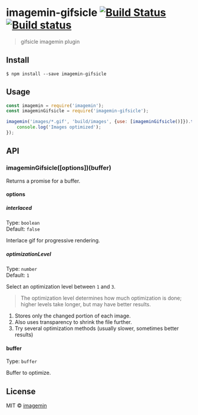 # imagemin-gifsicle [![Build Status](http://img.shields.io/travis/imagemin/imagemin-gifsicle.svg?style=flat)](https://travis-ci.org/imagemin/imagemin-gifsicle) [![Build status](https://ci.appveyor.com/api/projects/status/51vfu1ntxwx7t949?svg=true)](https://ci.appveyor.com/project/ShinnosukeWatanabe/imagemin-gifsicle)

> gifsicle imagemin plugin


## Install

```
$ npm install --save imagemin-gifsicle
```


## Usage

```js
const imagemin = require('imagemin');
const imageminGifsicle = require('imagemin-gifsicle');

imagemin('images/*.gif', 'build/images', {use: [imageminGifsicle()]}).then(() => {
	console.log('Images optimized');
});
```


## API

### imageminGifsicle([options])(buffer)

Returns a promise for a buffer.

#### options

##### interlaced

Type: `boolean`<br>
Default: `false`

Interlace gif for progressive rendering.

##### optimizationLevel

Type: `number`<br>
Default: `1`

Select an optimization level between `1` and `3`.

> The optimization level determines how much optimization is done; higher levels take longer, but may have better results.

1. Stores only the changed portion of each image.
2. Also uses transparency to shrink the file further.
3. Try several optimization methods (usually slower, sometimes better results)

#### buffer

Type: `buffer`

Buffer to optimize.


## License

MIT © [imagemin](https://github.com/imagemin)
